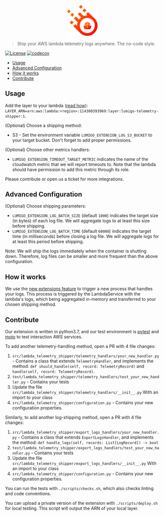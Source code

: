 <p align="center">
 <img width="20%" height="20%" src="./logo.svg">
</p>

> Ship your AWS lambda telemetry logs anywhere. The no-code style.


[![License](https://img.shields.io/badge/License-Apache%202.0-blue.svg)](https://opensource.org/licenses/Apache-2.0)
[![codecov](https://codecov.io/gh/lumigo-io/lambda-telemetry-shipper/branch/main/graph/badge.svg?token=3Sv1vOyN8W)](https://codecov.io/gh/lumigo-io/lambda-telemetry-shipper)

- [Usage](#usage)
- [Advanced Configuration](#advanced-configuration)
- [How it works](#how-it-works)
- [Contribute](#contribute)

## Usage

Add the layer to your lambda ([read how](https://docs.aws.amazon.com/lambda/latest/dg/configuration-layers.html#configuration-layers-using)): <br />
`LAYER_ARN=arn:aws:lambda:<region>:114300393969:layer:lumigo-telemetry-shipper:1`.

(Optional) Choose a shipping method:
* S3 - Set the environment variable `LUMIGO_EXTENSION_LOG_S3_BUCKET` to your target bucket. Don't forget to add proper permissions.

(Optional) Choose other metrics handlers:
* `LUMIGO_EXTENSION_TIMEOUT_TARGET_METRIC` indicates the name of the cloudwatch metric that we will report timeouts to. Note that the lambda should have permission to add this metric through its role.


Please contribute or open us a ticket for more integrations.


## Advanced Configuration

(Optional) Choose shipping parameters:
* `LUMIGO_EXTENSION_LOG_BATCH_SIZE` (default `1000`) indicates the target size (in bytes) of each log file. We will aggregate logs to at least this size before shipping.
* `LUMIGO_EXTENSION_LOG_BATCH_TIME` (default `60000`) indicates the target time (in milliseconds) before closing a log file. We will aggregate logs for at least this period before shipping.

Note: We will ship the logs immediately when the container is shutting down. Therefore, log files can be smaller and more frequent than the above configuration.

## How it works

We use the [new extensions feature](https://lumigo.io/blog/aws-lambda-extensions-what-are-they-and-why-do-they-matter/) to trigger a new process that handles your logs.
This process is triggered by the LambdaService with the lambda's logs, which being aggregated in-memory and transferred to your chosen shipping method.

## Contribute

Our extension is written in python3.7, and our test environment is [pytest](
https://pytest.org/) and [moto](https://github.com/spulec/moto) to test interaction AWS services.

To add another telemetry-handling method, open a PR with 4 file changes:
1. `src/lambda_telemetry_shipper/telemetry_handlers/your_new_handler.py` - Contains a class that extends `TelemetryHandler`, and implements the method: `def should_handle(self, record: TelemetryRecord)` and `handle(self, record: TelemetryRecord)`.
2. `test/lambda_telemetry_shipper/telemetry_handlers/test_your_new_handler.py` - Contains your tests
3. Update the file `src/lambda_telemetry_shipper/telemetry_handlers/__init__.py` With an import to your class
4. `src/lambda_telemetry_shipper/configuration.py` - Contains your new configuration properties.

Similarly, to add another log-shipping method, open a PR with 4 file changes:
1. `src/lambda_telemetry_shipper/export_logs_handlers/your_new_handler.py` - Contains a class that extends `ExportLogsHandler`, and implements the method: `def handle_logs(self, records: List[LogRecord]) -> bool`
2. `test/lambda_telemetry_shipper/export_logs_handlers/test_your_new_handler.py` - Contains your tests
3. Update the file `src/lambda_telemetry_shipper/export_logs_handlers/__init__.py` With an import to your class
4. `src/lambda_telemetry_shipper/configuration.py` - Contains your new configuration properties.

You can run the tests with `./scripts/checks.sh`, which also checks linting and code conventions.

You can upload a private version of the extension with `./scripts/deploy.sh` for local testing. This script will output the ARN of your local layer.
